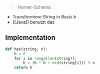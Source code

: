 > Horner-Schema

- Transformiere String in Basis $b$
- [[Java]] benutzt das

## Implementation
```python
def has(string, n):
	h = 0
	for i in range(len(string)):
		h = (h * b + ord(string[i])) % n
	return h
```